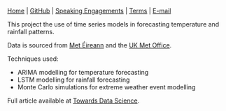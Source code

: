 [Home](https://mgcodesandstats.github.io/) |
[GitHub](https://github.com/mgcodesandstats) |
[Speaking Engagements](https://mgcodesandstats.github.io/speaking-engagements/) |
[Terms](https://mgcodesandstats.github.io/terms/) |
[E-mail](mailto:contact@michael-grogan.com)

This project the use of time series models in forecasting temperature and rainfall patterns.

Data is sourced from [Met Éireann](https://www.met.ie/climate/available-data/historical-data) and the [UK Met Office](https://www.metoffice.gov.uk/pub/data/weather/uk/climate/stationdata/braemardata.txt).

Techniques used:

- ARIMA modelling for temperature forecasting
- LSTM modelling for rainfall forecasting
- Monte Carlo simulations for extreme weather event modelling

Full article available at [Towards Data Science](https://medium.com/analytics-vidhya/sarima-forecasting-seasonal-data-with-python-and-r-2e7472dfad83?source=---------65----------------------------).